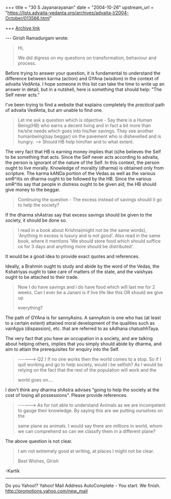 +++
title = "30 S Jayanarayanan"
date = "2004-10-26"
upstream_url = "https://lists.advaita-vedanta.org/archives/advaita-l/2004-October/013566.html"

+++
[Archive link](https://lists.advaita-vedanta.org/archives/advaita-l/2004-October/013566.html)

--- Girish Ramadurgam <rsgirish at aol.com> wrote:

> Hi,
> 
> We did digress on my questions on transformation, behaviour and
> process.
> 

Before trying to answer your question, it is fundamental to understand
the difference between karma (action) and GYAna (wisdom) in the context
of advaita VedAnta. I hope someone in this list can take the time to
write up an answer in detail, but in a nutshell, here is something that
should help: "The Self never acts."

I've been trying to find a website that explains completely the
*practical* path of advaita VedAnta, but am unable to find one. 

> Let me ask a question which is objective -
> Say there is a Human Being(HB) who earns a decent living and in fact
> a 
> bit more than he/she needs which goes into his/her savings. They see 
> another humanbeing(say beggar) on the pavement who  is dishevelled
> and 
> is hungry.
> --> Should HB help him/her and to what extent.
> 

The very fact that HB is earning money implies that (s)he believes the
Self to be something that acts. Since the Self never acts according to
advaita, the person is ignorant of the nature of the Self. In this
context, the person ought to live morally. Knowledge of morality
(dharma) is obtained only from scripture. The karma kANDa portion of
the Vedas as well as the various smR^itis on dharma ought to be
followed by the HB. Since the various smR^itis say that people in
distress ought to be given aid, the HB should give money to the beggar.

> Continuing  the question - The excess instead of savings should it go
> to 
> help the society?
> 

If the dharma shAstras say that excess savings should be given to the
society, it should be done so.

> I read in a book about Krishna(might not be the same words),
> 'Anything 
> in excess is luxury and is not good'. Also read in the same book,
> where 
> it mentions 'We should store food which should suffice us for 3 days
> and 
> anything more should be distributed'.
> 

It would be a good idea to provide exact quotes and references.

Ideally, a Brahmin ought to study and abide by the word of the Vedas,
the Kshatriyas ought to take care of matters of the state, and the
vaishyas ought to be attached to their trade.

> Now I do have savings and i do have food which will last me for 2
> weeks. 
> Can I ever be a Janani is if live life like this OR should we give up
> 
> everything?
> 

The path of GYAna is for sannyAsins. A sannyAsin is one who has (at
least to a certain extent) attained moral development of the qualities
such as vairAgya (dispassion), etc. that are referred to as sAdhana
chatushhTaya. 

The very fact that you have an occupation in a society, and are talking
about helping others, implies that you simply should abide by dharma,
and aim to attain the prerequisites for enquiry into the Self.

> ------> Q2 ) If no one works then the world comes to a stop. So if I 
> quit working and go to help society, would i be selfish? As I would
> be 
> relying on the fact that the rest of the population will work and the
> 
> world goes on....
> 

I don't think any dharma shAstra advises "going to help the society at
the cost of losing all possessions". Please provide references.

> ------> As for not able to understand Animals as we are incompetent
> to 
> gauge their knowledge. By saying this are we putting ourselves on the
> 
> same plane as animals. I would say there are millions in world, whom
> we 
> can comprehend so can we classify them in a different plane?
> 

The above question is not clear.

> I am not extremely good at writing, at places I might not be clear.
> 
> Best Wishes,
> Girish
> 

-Kartik



__________________________________
Do you Yahoo!?
Yahoo! Mail Address AutoComplete - You start. We finish.
http://promotions.yahoo.com/new_mail 

